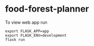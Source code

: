 # food-forest-planner
To view web app run

``` 
export FLASK_APP=app
export FLASK_ENV=development
flask run
```
